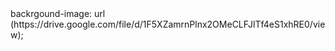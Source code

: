 <!DOCTYPE html>
<html>
<head>
<title> Penguins </title>
</head>
<body>
 backrgound-image: url (https://drive.google.com/file/d/1F5XZamrnPlnx2OMeCLFJlTf4eS1xhRE0/view);
</body>
